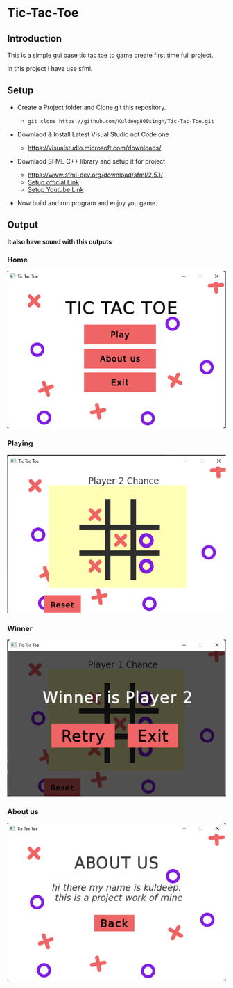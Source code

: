 # Tic-Tac-Toe
## Introduction
This is a simple gui base tic tac toe to game create first time full project.

In this project i have use sfml.

## Setup
- Create a Project folder and Clone git this repository.
    - ```git clone https://github.com/Kuldeep800singh/Tic-Tac-Toe.git```
    
- Downlaod & Install Latest Visual Studio not Code one
    - https://visualstudio.microsoft.com/downloads/
- Downlaod SFML C++ library and setup it for project
    - https://www.sfml-dev.org/download/sfml/2.5.1/
    - [Setup official Link](https://www.sfml-dev.org/tutorials/2.5/start-vc.php)
    - [Setup Youtube Link](https://www.youtube.com/watch?v=YfMQyOw1zik)
- Now build and run program and enjoy you game.
## Output
**It also have sound with this outputs**
### Home
![home page](https://github.com/Kuldeep800singh/Tic-Tac-Toe/blob/master/screenshots/Home.png?raw=true)

### Playing
![playing game image](https://github.com/Kuldeep800singh/Tic-Tac-Toe/blob/master/screenshots/playing.png?raw=true)

### Winner
![Game winner output imge](https://github.com/Kuldeep800singh/Tic-Tac-Toe/blob/master/screenshots/winner.png?raw=true)

### About us

![About us output image](https://github.com/Kuldeep800singh/Tic-Tac-Toe/blob/master/screenshots/about%20us.png?raw=true)
